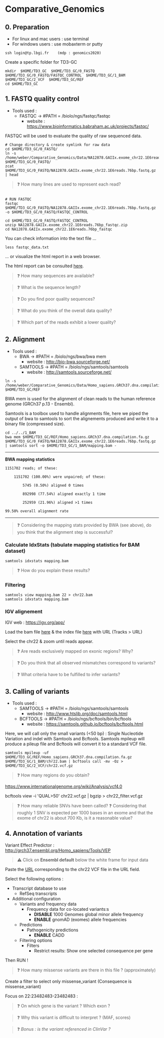 # Comparative_Genomics

## 0. Preparation

* For linux and mac users : use terminal
* For windows users : use mobaxterm or putty
```
ssh login@tp.lbgi.fr	(mdp : genomics2020)
```

Create a specific folder for TD3-GC
```
mkdir  $HOME/TD3_GC  $HOME/TD3_GC/0_FASTQ  $HOME/TD3_GC/0_FASTQ/FASTQC_CONTROL  $HOME/TD3_GC/1_BAM  $HOME/TD3_GC/2_VCF  $HOME/TD3_GC/REF
cd $HOME/TD3_GC
```

## 1. FASTQ quality control

* Tools used : 
	* FASTQC -> #PATH = /biolo/ngs/fastqc/fastqc
		* website : https://www.bioinformatics.babraham.ac.uk/projects/fastqc/

FASTQC will be used to evaluate the quality of raw sequenced data.

```
# Change directory & create symlink for raw data
cd $HOME/TD3_GC/0_FASTQ/
ln -s /home/weber/Comparative_Genomics/Data/NA12878.GAIIx.exome_chr22.1E6reads.76bp.fastq.gz $HOME/TD3_GC/0_FASTQ/ 
zcat $HOME/TD3_GC/0_FASTQ/NA12878.GAIIx.exome_chr22.1E6reads.76bp.fastq.gz | head 
```
 > :question: How many lines are used to represent each read?


```

# RUN FASTQC
fastqc $HOME/TD3_GC/0_FASTQ/NA12878.GAIIx.exome_chr22.1E6reads.76bp.fastq.gz -o $HOME/TD3_GC/0_FASTQ/FASTQC_CONTROL

cd $HOME/TD3_GC/0_FASTQ/FASTQC_CONTROL
unzip NA12878.GAIIx.exome_chr22.1E6reads.76bp_fastqc.zip
cd NA12878.GAIIx.exome_chr22.1E6reads.76bp_fastqc
```

You can check information into the text file ...

```
less fastqc_data.txt
```
... or visualize the html report in a web browser.

The html report can be consulted [here](http://lbgi.fr/~weber/GC/TD3/0_FASTQ/FASTQC_report.html).



> :question: How many sequences are available?

> :question: What is the sequence length?

> :question: Do you find poor quality sequences?

> :question: What do you think of the overall data quality?

> :question: Which part of the reads exhibit a lower quality? 



## 2. Alignment
* Tools used : 
	* BWA -> #PATH = /biolo/ngs/bwa/bwa mem
		* website : http://bio-bwa.sourceforge.net/
	* SAMTOOLS -> #PATH = /biolo/ngs/samtools/samtools
		* website : http://samtools.sourceforge.net/

```
ln -s /home/weber/Comparative_Genomics/Data/Homo_sapiens.GRCh37.dna.compilation.fa.gz $HOME/TD3_GC/REF
```

BWA mem is used for the alignment of clean reads to the human reference genome (GRCh37 p.13 - Ensembl). 

Samtools is a toolbox used to handle alignments file, here we piped the output of bwa to samtools to sort the alignements produced and write it to a binary file (compressed size).  
```
cd ../../1_BAM
bwa mem $HOME/TD3_GC/REF/Homo_sapiens.GRCh37.dna.compilation.fa.gz $HOME/TD3_GC/0_FASTQ/NA12878.GAIIx.exome_chr22.1E6reads.76bp.fastq.gz | samtools sort -o $HOME/TD3_GC/1_BAM/mapping.bam -
```

---
**BWA mapping statistics**


	1151702 reads; of these:

		1151702 (100.00%) were unpaired; of these:

			5745 (0.50%) aligned 0 times

			892998 (77.54%) aligned exactly 1 time

			252959 (21.96%) aligned >1 times

	99.50% overall alignment rate

---

> :question: Considering the mapping stats provided by BWA (see above), do you think that the alignment step is successful?



### Calculate IdxStats (tabulate mapping statistics for BAM dataset)
```
samtools idxstats mapping.bam
```

> :question: How do you explain these results?


### Filtering
```
samtools view mapping.bam 22 > chr22.bam
samtools idxstats mapping.bam

```

### IGV alignement 

IGV web : https://igv.org/app/

Load the bam file [here](https://lbgi.fr/~weber/GC/TD3/1_BAM/chr22.bam) & the index file [here](https://lbgi.fr/~weber/GC/TD3/1_BAM/chr22.bam) with URL (Tracks > URL)

Select the chr22 & zoom until reads appear.


> :question: Are reads exclusively mapped on exonic regions? Why?

> :question: Do you think that all observed mismatches correspond to variants? 

> :question: What criteria have to be fulfilled to infer variants?



## 3. Calling of variants
* Tools used : 
	* SAMTOOLS -> #PATH = /biolo/ngs/samtools/samtools
		* website : http://www.htslib.org/doc/samtools.html
	* BCFTOOLS -> #PATH = /biolo/ngs/bcftools/bin/bcftools
		* website : https://samtools.github.io/bcftools/bcftools.html

Here, we will call only the small variants (<50 bp) : Single Nucleotide Variation and indel with Samtools and Bcftools.
Samtools mpileup will produce a pileup file and Bcftools will convert it to a standard VCF file.

```
samtools mpileup -uf $HOME/TD3_GC/REF/Homo_sapiens.GRCh37.dna.compilation.fa.gz  $HOME/TD3_GC/1_BAM/chr22.bam | bcftools call -mv -Oz > $HOME/TD3_GC/2_VCF/chr22.vcf.gz
```

> :question: How many regions do you obtain? 


https://www.internationalgenome.org/wiki/Analysis/vcf4.0

bcftools view -i 'QUAL>50' chr22.vcf.gz | bgzip > chr22_filter.vcf.gz

> :question: How many reliable SNVs have been called? 
> :question: Considering that roughly 1 SNV is expected per 1000 bases in an exome and that the exome of chr22 is about 700 Kb, is it a reasonable value?


## 4. Annotation of variants 


Variant Effect Predictor : http://grch37.ensembl.org/Homo_sapiens/Tools/VEP

> :warning: Click on **Ensembl default** below the white frame for input data </p>

Paste the [URL](http://lbgi.fr/~weber/GC/TD3/2_VCF/chr22_filter.vcf.gz) corresponding to the chr22 VCF file in the URL field.

Select the following options :
- Transcript database to use
  - RefSeq transcripts
- Additional configuration
  - Variants and frequency data
    - Frequency data for co-located variants:s
      - **DISABLE** 1000 Genomes global minor allele frequency
      - **ENABLE** gnomAD (exomes) allele frequencies
  - Predictions
    - Pathogenicity predictions
      - **ENABLE** CADD
  - Filtering options
    - Filters
      - Restrict results: Show one selected consequence per gene

Then RUN !

> :question: How many missense variants are there in this file ? (approximately)

Create a filter to select only missense_variant (Consequence is missense_variant)

Focus on 22:23482483-23482483 :

> :question: On which gene is the variant ? Which exon ?

> :question: Why this variant is difficult to interpret ? (MAF, scores)

> :question: *Bonus : is the variant referenced in ClinVar ?*  
